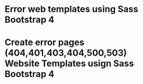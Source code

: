 <h1>Error web templates using Sass Bootstrap 4<h1>
 <p>Create error pages (404,401,403,404,500,503) Website Templates usign Sass Bootstrap 4<p>

